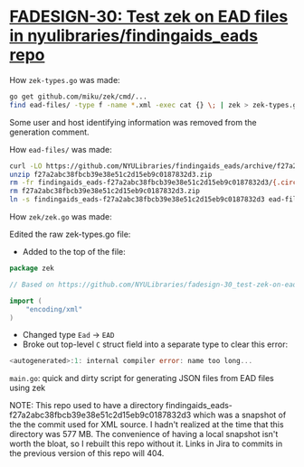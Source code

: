 # [FADESIGN-30: Test zek on EAD files in nyulibraries/findingaids\_eads repo](https://jira.nyu.edu/jira/browse/FADESIGN-30)

How `zek-types.go` was made:

```bash
go get github.com/miku/zek/cmd/...
find ead-files/ -type f -name *.xml -exec cat {} \; | zek > zek-types.go
```

Some user and host identifying information was removed from the generation comment.

How `ead-files/` was made:
 
```bash
curl -LO https://github.com/NYULibraries/findingaids_eads/archive/f27a2abc38fbcb39e38e51c2d15eb9c0187832d3.zip
unzip f27a2abc38fbcb39e38e51c2d15eb9c0187832d3.zip
rm -fr findingaids_eads-f27a2abc38fbcb39e38e51c2d15eb9c0187832d3/{.circleci,README.md,test}
rm f27a2abc38fbcb39e38e51c2d15eb9c0187832d3.zip
ln -s findingaids_eads-f27a2abc38fbcb39e38e51c2d15eb9c0187832d3 ead-files
```

How `zek/zek.go` was made:

Edited the raw zek-types.go file:

* Added to the top of the file:

```go
package zek

// Based on https://github.com/NYULibraries/fadesign-30_test-zek-on-ead-files-in-nyulibraries-findingaids_eads-repo/blob/112c8ac853544961c09019375ce807b317985343/zek-types.go

import (
	"encoding/xml"
)

```

* Changed type `Ead` -> `EAD`
* Broke out top-level `C` struct field into a separate type to clear this error: 
```go
<autogenerated>:1: internal compiler error: name too long...
```
 
`main.go`: quick and dirty script for generating JSON files from EAD files using zek

NOTE: This repo used to have a directory findingaids_eads-f27a2abc38fbcb39e38e51c2d15eb9c0187832d3
which was a snapshot of the the commit used for XML source.  I hadn't realized at
the time that this directory was 577 MB.  The convenience of having a local snapshot
isn't worth the bloat, so I rebuilt this repo without it.  Links in Jira to commits
in the previous version of this repo will 404.
